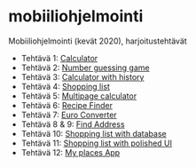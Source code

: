 # mobiiliohjelmointi

Mobiiliohjelmointi (kevät 2020), harjoitustehtävät

- Tehtävä 1: [Calculator](/calculator/App.js)
- Tehtävä 2: [Number guessing game](/number_guessing_game/App.js)
- Tehtävä 3: [Calculator with history](/calculator_with_history/App.js)
- Tehtävä 4: [Shopping list](/shopping_list/App.js)
- Tehtävä 5: [Multipage calculator](/multipage_calculator/App.js)
- Tehtävä 6: [Recipe Finder](/recipe_finder/App.js)
- Tehtävä 7: [Euro Converter](/euro_converter/App.js)
- Tehtävä 8 & 9: [Find Address](/find_address/App.js)
- Tehtävä 10: [Shopping list with database](/shopping_list_with_db/App.js)
- Tehtävä 11: [Shopping list with polished UI](/shopping_list_with_polished_UI/App.js)
- Tehtävä 12: [My places App](/my_places_app/App.js)
